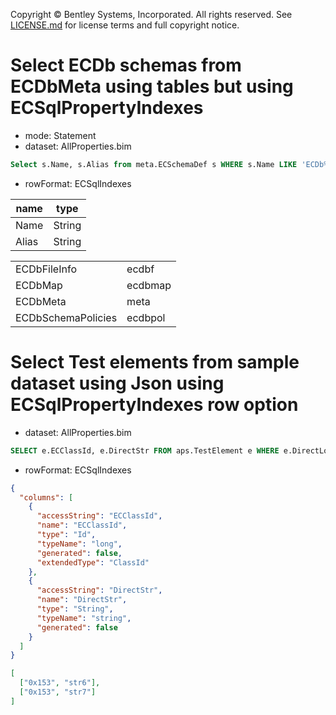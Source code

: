 Copyright © Bentley Systems, Incorporated. All rights reserved. See [LICENSE.md](../../../../LICENSE.md) for license terms and full copyright notice.

# Select ECDb schemas from ECDbMeta using tables but using ECSqlPropertyIndexes

- mode: Statement
- dataset: AllProperties.bim

```sql
Select s.Name, s.Alias from meta.ECSchemaDef s WHERE s.Name LIKE 'ECDb%' LIMIT 4;
```

- rowFormat: ECSqlIndexes

| name  | type   |
| ----- | ------ |
| Name  | String |
| Alias | String |

|                    |         |
| ------------------ | ------- |
| ECDbFileInfo       | ecdbf   |
| ECDbMap            | ecdbmap |
| ECDbMeta           | meta    |
| ECDbSchemaPolicies | ecdbpol |

# Select Test elements from sample dataset using Json using ECSqlPropertyIndexes row option

- dataset: AllProperties.bim

```sql
SELECT e.ECClassId, e.DirectStr FROM aps.TestElement e WHERE e.DirectLong > 1005 ORDER BY e.DirectLong LIMIT 2
```

- rowFormat: ECSqlIndexes

```json
{
  "columns": [
    {
      "accessString": "ECClassId",
      "name": "ECClassId",
      "type": "Id",
      "typeName": "long",
      "generated": false,
      "extendedType": "ClassId"
    },
    {
      "accessString": "DirectStr",
      "name": "DirectStr",
      "type": "String",
      "typeName": "string",
      "generated": false
    }
  ]
}
```

```json
[
  ["0x153", "str6"],
  ["0x153", "str7"]
]
```

